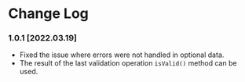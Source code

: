# Change Log

### 1.0.1 [2022.03.19]

- Fixed the issue where errors were not handled in optional data.
- The result of the last validation operation `isValid()` method can be used.
